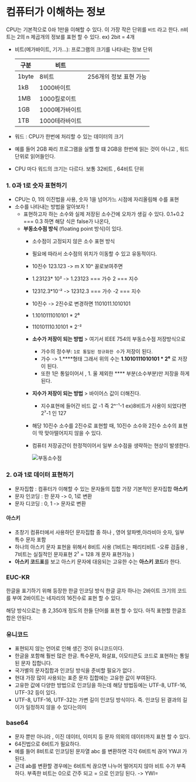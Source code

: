 # 컴퓨터가 이해하는 정보

CPU는 기본적으로 0솨 1만을 이해할 수 있다. 이 가장 작은 단위를 `비트` 라고 한다.
n비트는 2의 n 제곱개의 정보를 표현 할 수 있다. ex) 2bit =  4개

- 비트(메가바이트, 기가...): 프로그램의 크기를 나타내는 정보 단위

  | 구분    | 비트        |                 |
  |-------|-----------|-------------------|
  | 1byte | 8비트       | 256개의 정보 표현 가능|
  | 1kB   | 1000바이트   |                |
  | 1MB   | 1000킬로이트  |                |
  | 1GB   | 1000메가바이트 |                |
  | 1TB   | 1000테라바이트 |                |
-  워드 : CPU가 한번에 처리할 수 있는 데이터의 크기 
- 예를 들어 2GB 짜리 프로그램을 실핼 할 떄 2GB응 한번에 읽는 것이 아니고 , 워드 단위로 읽어들인다. 
- CPU 마다 워드의 크기는 다르다. 보통 32비트 , 64비트 단위

### 1. 0과 1로 숫자 표현하기 

- CPU는 0, 1의 이진법을 사용, 숫자 1을 넘어가느 시점에 자리올림해 수를 표현
- 소수를 나타내는 방법을 알아보자 !
  - 표현하고자 하는 소수와 실제 저장된 소수간에 오차가 생길 수 있다. 0.1+0.2 === 0.3 하면 해당 식은 false가 나온다,
  - **부동소수점 방식** (floating point 방식)이 있다.
    - 소수점이 고정되지 않은 소수 표현 방식
    - 필요에 따라서 소수점의 위치가 이동할 수 있고 유동적이다. 
    - 10진수 123.123 -> m X 10ⁿ 꼴로보여주면
    - 1.23123* 10²  -> 1.23123 === 가수 2 === 지수 
    - 12312.3*10⁻² -> 12312.3 === 가수 -2 === 지수
    - 10진수 -> 2진수로 변경하면 1101011.1010101
    - 1.1010111010101 * 2⁶
    - 110101110.10101 * 2⁻²
    - **소수가 저장이 되는 방법** > 여기서 IEEE 754의 부동소수점 저장방식으로
      - 가수의 정수부: `1로 통일된 정규화한 수`가 저장이 된다.
      - 가수 -> 1.****형태  그래서 위의 수는 **1.1010111010101 * 2⁶** 로 저장이 된다. 
      - 또한 1은 통일이어서 , 1. 울 제외한 **** 부분(소수부분)만 저장을 하게 된다. 
    - **지수가 저장이 되는 방법** > 바이어스 값이 더해진다.
      - 지수표현에 들어간 비드 값 -1 즉  2ⁿ⁻¹-1 ex)8비트가 사용이 되었다면 2⁷-1 인 127
    - 해당 10진수 소수를 2진수로 표현할 때, 10진수 소수와 2진수 소수의 표현이 딱 맞아떨어지지 않을 수 있다. 
    - 컴퓨터 저장공간이 한정적이어서 일부 소수점을 생략하는 현상이 발생한다.
    
      ![부동소수점](https://csnote.net/assets/img/arch/floatingpoint.png)

### 2. 0과 1로 데이터 표현하기

- 문자집합 : 컴퓨터가 이해할 수 있는 문자들의 집합  가장 기본적인 문자집합 **아스키**
- 문자 인코딩 : 한 문자 -> 0, 1로 변환 
- 문자 디코딩 : 0, 1 -> 문자로 변환

#### 아스키
 - 초창기 컴퓨터에서 사용하던 문자집합 중 하나 , 영어 알파벳,아라비아 숫자, 일부 특수 문자 포함
 - 하나의 아스키 문자 표현을 위해서 8비트 사용 (1비트는 패리티비트 -오류 검출용 , 7비트는 실질적인 문자표현 2⁷ = 128 개 문자 표현가능 )
 - **아스키 코드표**를 보고 아스키 문자에 대응되는 고유한 수는 **아스키 코드**라 한다. 
### EUC-KR
한글을 표기하기 위해 등장한 한글 인코딩 방식 
한글 글자 하나는 2바이트 크기의 코드를 부여 2바이트는 네자리의 16진수로 표현 할 수 있다.

해당 방식으로는 총 2,350개 정도의 한들 단어를 표현 할 수 있다. 아직 표현할 한글조합은 안된다. 
### 유니코드 
- 표현되지 않는 언어로 인해 생긴 것이 유니코드이다. 
- 한글을 포함해 훨씬 많은 한글. 특수문자, 화살표, 이모티콘도 코드로 표현하는 통일된 문자 집합니다.
- 국가별의 문자집합과 인코딩 방식을 준비할 필요가 없다 .
- 현대 가장 많이 사용되는 표준 문자 집합에는 고유한 값이 부여된다. 
- 고유한 값에 다양한 방법으로 인코딩을 하는데 해당 방법등에는 UTF-8, UTF-16, UTF-32 등이 있다. 
- UTF-8, UTF-16, UTF-32는 가변 길이 인코딩 방식이다. 즉. 인코딩 된 결과의 길이가 일정하지 않을 수 있다는의미 
### base64
- 문자 뿐만 아니라 , 이진 데이터, 이미지 등  문자 의외의 데이터까지 표현 할 수 있다. 
- 64진법으로 6비트가 필요하다.
- 예를 들어 8비트로 인코딩된 문자열 abc 를 변환하면 각각 6비트씩 끊어 YWJI 가된다. 
- 근데 ab를 변환할 경우에는 6비트씩 끊으면 나누어 떨어지지 않아 비트 수가 부족하다. 부족한 비트는 0으로 간주 되고 = 으로 인코딩 된다. -> YWI=


